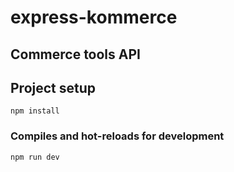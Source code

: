 # express-kommerce

## Commerce tools API

## Project setup
```
npm install
```

### Compiles and hot-reloads for development
```
npm run dev
```

